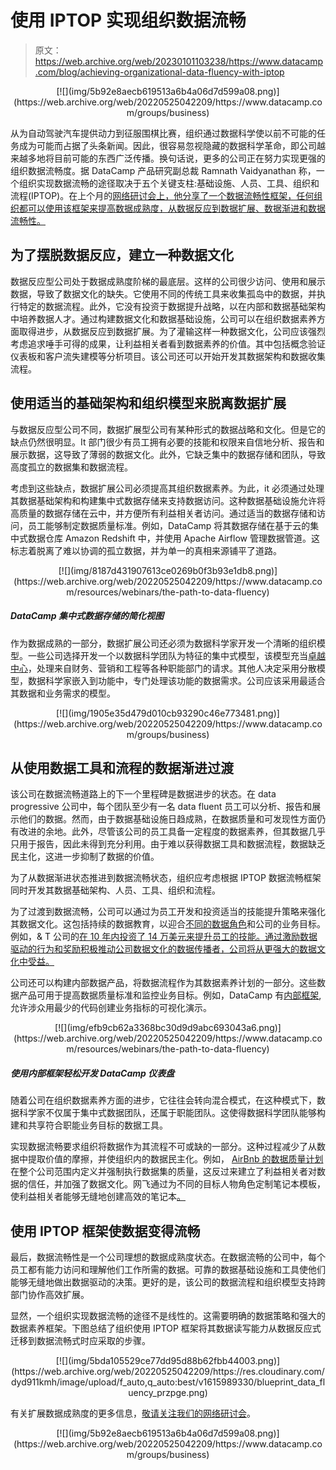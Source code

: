 # 使用 IPTOP 实现组织数据流畅

> 原文：<https://web.archive.org/web/20230101103238/https://www.datacamp.com/blog/achieving-organizational-data-fluency-with-iptop>

<center>[![](img/5b92e8aecb619513a6b4a06d7d599a08.png)](https://web.archive.org/web/20220525042209/https://www.datacamp.com/groups/business)</center>

从为自动驾驶汽车提供动力到征服围棋比赛，组织通过数据科学使以前不可能的任务成为可能而占据了头条新闻。因此，很容易忽视隐藏的数据科学革命，即公司越来越多地将目前可能的东西广泛传播。换句话说，更多的公司正在努力实现更强的组织数据流畅度。据 DataCamp 产品研究副总裁 Ramnath Vaidyanathan 称，一个组织实现数据流畅的途径取决于五个关键支柱:基础设施、人员、工具、组织和流程(IPTOP)。在上个月的[网络研讨会上，他分享了一个数据流畅性框架，任何组织都可以使用该框架来提高数据成熟度，从数据反应到数据扩展、数据渐进和数据流畅性。](https://web.archive.org/web/20220525042209/https://www.datacamp.com/resources/webinars/the-path-to-data-fluency)

## 为了摆脱数据反应，建立一种数据文化

数据反应型公司处于数据成熟度阶梯的最底层。这样的公司很少访问、使用和展示数据，导致了数据文化的缺失。它使用不同的传统工具来收集孤岛中的数据，并执行特定的数据流程。此外，它没有投资于数据提升战略，以在内部和数据基础架构中培养数据人才。通过构建数据文化和数据基础设施，公司可以在组织数据素养方面取得进步，从数据反应到数据扩展。为了灌输这样一种数据文化，公司应该强烈考虑追求唾手可得的成果，让利益相关者看到数据素养的价值。其中包括概念验证仪表板和客户流失建模等分析项目。该公司还可以开始开发其数据架构和数据收集流程。

## 使用适当的基础架构和组织模型来脱离数据扩展

与数据反应型公司不同，数据扩展型公司有某种形式的数据战略和文化。但是它的缺点仍然很明显。It 部门很少有员工拥有必要的技能和权限来自信地分析、报告和展示数据，这导致了薄弱的数据文化。此外，它缺乏集中的数据存储和团队，导致高度孤立的数据集和数据流程。

考虑到这些缺点，数据扩展公司必须提高其组织数据素养。为此，it 必须通过处理其数据基础架构和构建集中式数据存储来支持数据访问。这种数据基础设施允许将高质量的数据存储在云中，并方便所有利益相关者访问。通过适当的数据存储和访问，员工能够制定数据质量标准。例如，DataCamp 将其数据存储在基于云的集中式数据仓库 Amazon Redshift 中，并使用 Apache Airflow 管理数据管道。这标志着脱离了难以协调的孤立数据，并为单一的真相来源铺平了道路。

<center>[![](img/8187d431907613ce0269b0f3b93e1db8.png)](https://web.archive.org/web/20220525042209/https://www.datacamp.com/resources/webinars/the-path-to-data-fluency)</center>

##### DataCamp 集中式数据存储的简化视图

作为数据成熟的一部分，数据扩展公司还必须为数据科学家开发一个清晰的组织模型。一些公司选择开发一个以数据科学团队为特征的集中式模型，该模型充当[卓越中心](https://web.archive.org/web/20220525042209/https://hbr.org/2019/01/how-to-set-up-an-ai-center-of-excellence)，处理来自财务、营销和工程等各种职能部门的请求。其他人决定采用分散模型，数据科学家嵌入到功能中，专门处理该功能的数据需求。公司应该采用最适合其数据和业务需求的模型。

<center>[![](img/1905e35d479d010cb93290c46e773481.png)](https://web.archive.org/web/20220525042209/https://www.datacamp.com/groups/business)</center>

## 从使用数据工具和流程的数据渐进过渡

该公司在数据流畅道路上的下一个里程碑是数据进步的状态。在 data progressive 公司中，每个团队至少有一名 data fluent 员工可以分析、报告和展示他们的数据。然而，由于数据基础设施日趋成熟，在数据质量和可发现性方面仍有改进的余地。此外，尽管该公司的员工具备一定程度的数据素养，但其数据几乎只用于报告，因此未得到充分利用。由于难以获得数据工具和数据流程，数据缺乏民主化，这进一步抑制了数据的价值。

为了从数据渐进状态推进到数据流畅状态，组织应考虑根据 IPTOP 数据流畅框架同时开发其数据基础架构、人员、工具、组织和流程。

为了过渡到数据流畅，公司可以通过为员工开发和投资适当的技能提升策略来强化其数据文化。这包括持续的数据教育，以迎合[不同的数据角色](https://web.archive.org/web/20220525042209/https://www.datacamp.com/community/blog/eight-personas)和公司的业务目标。例如，& T 公司的[在 10 年内投资了 14 万美元来提升员工的技能。通过激励数据驱动的行为和奖励积极推动公司数据文化的数据传播者，公司将从更强大的数据文化中受益。](https://web.archive.org/web/20220525042209/https://hbr.org/2016/10/atts-talent-overhaul)

公司还可以构建内部数据产品，将数据流程作为其数据素养计划的一部分。这些数据产品可用于提高数据质量标准和监控业务目标。例如，DataCamp 有[内部框架](https://web.archive.org/web/20220525042209/https://www.datacamp.com/open-source),允许涉众用最少的代码创建业务指标的可视化演示。

<center>[![](img/efb9cb62a3368bc30d9d9abc693043a6.png)](https://web.archive.org/web/20220525042209/https://www.datacamp.com/resources/webinars/the-path-to-data-fluency)</center>

##### 使用内部框架轻松开发 DataCamp 仪表盘

随着公司在组织数据素养方面的进步，它往往会转向混合模式，在这种模式下，数据科学家不仅属于集中式数据团队，还属于职能团队。这使得数据科学团队能够构建和共享符合职能业务目标的数据工具。

实现数据流畅要求组织将数据作为其流程不可或缺的一部分。这种过程减少了从数据中提取价值的摩擦，并使组织内的数据民主化。例如， [AirBnb 的数据质量计划](https://web.archive.org/web/20220525042209/https://medium.com/airbnb-engineering/data-quality-at-airbnb-e582465f3ef7)在整个公司范围内定义并强制执行数据集的质量，这反过来建立了利益相关者对数据的信任，并加强了数据文化。网飞通过为不同的目标人物角色定制笔记本模板，使利益相关者能够无缝地创建高效的笔记本[。](https://web.archive.org/web/20220525042209/https://netflixtechblog.com/notebook-innovation-591ee3221233)

## 使用 IPTOP 框架使数据变得流畅

最后，数据流畅性是一个公司理想的数据成熟度状态。在数据流畅的公司中，每个员工都有能力访问和理解他们工作所需的数据。可靠的数据基础设施和工具使他们能够无缝地做出数据驱动的决策。更好的是，该公司的数据流程和组织模型支持跨部门协作高效扩展。

显然，一个组织实现数据流畅的途径不是线性的。这需要明确的数据策略和强大的数据素养框架。下图总结了组织使用 IPTOP 框架将其数据读写能力从数据反应式迁移到数据流畅式时应采取的步骤。

<center>[![](img/5bda105529ce77dd95d88b62fbb44003.png)](https://web.archive.org/web/20220525042209/https://res.cloudinary.com/dyd911kmh/image/upload/f_auto,q_auto:best/v1615989330/blueprint_data_fluency_przpge.png)</center>

有关扩展数据成熟度的更多信息，[敬请关注我们的网络研讨会](https://web.archive.org/web/20220525042209/https://www.datacamp.com/resources/webinars/the-path-to-data-fluency)。

<center>[![](img/5b92e8aecb619513a6b4a06d7d599a08.png)](https://web.archive.org/web/20220525042209/https://www.datacamp.com/groups/business)</center>